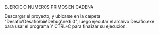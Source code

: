 EJERCICIO NUMEROS PRIMOS EN CADENA

Descargar el proyecto, y ubicarse en la carpeta "Desafio\Desafio\bin\Debug\net6.0", luego ejecutar el archivo Desafio.exe para usar el programa Y CTRL+C para finalizar su ejecucion.
